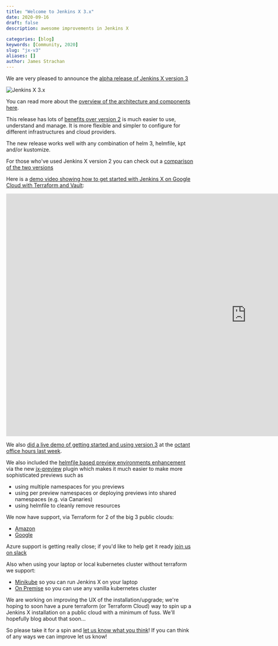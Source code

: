 ```yaml
---
title: "Welcome to Jenkins X 3.x"
date: 2020-09-16
draft: false
description: awesome improvements in Jenkins X
  
categories: [blog]
keywords: [Community, 2020]
slug: "jx-v3"
aliases: []
author: James Strachan
---
```


We are very pleased to announce the [alpha release of Jenkins X version 3](/docs/v3/)

![Jenkins X 3.x](/images/v3/overview.png)

You can read more about the [overview of the architecture and components here](/docs/v3/about/overview/).

This release has lots of [benefits over version 2](/docs/v3/about/benefits/) is much easier to use, understand and manage. It is more flexible and simpler to configure for different infrastructures and cloud providers. 

The new release works well with any combination of helm 3, helmfile, kpt and/or kustomize.

For those who've used Jenkins X version 2 you can check out a [comparison of the two versions](/docs/v3/about/comparison/)

Here is a [demo video showing how to get started with Jenkins X on Google Cloud with Terraform and Vault](https://www.youtube.com/watch?v=RYgKvRpjkoY&feature=youtu.be):

 <iframe width="1292" height="654" src="https://www.youtube.com/embed/RYgKvRpjkoY" frameborder="0" allow="accelerometer; autoplay; encrypted-media; gyroscope; picture-in-picture" allowfullscreen></iframe>
 
We also [did a live demo of getting started and using version 3](https://www.youtube.com/watch?v=NZVp66YDl5s) at the [octant office hours last week](https://octant.dev/community/).

We also included the [helmfile based preview environments enhancement](https://github.com/jenkins-x/enhancements/issues/38) via the new [jx-preview](https://github.com/jenkins-x/jx-preview) plugin which makes it much easier to make more sophisticated previews such as
 
* using multiple namespaces for you previews
* using per preview namespaces or deploying previews into shared namespaces (e.g. via Canaries)
* using helmfile to cleanly remove resources 

We now have support, via Terraform for 2 of the big 3 public clouds: 

* [Amazon](/docs/v3/getting-started/eks/)
* [Google](/docs/v3/getting-started/gke/)

Azure support is getting really close; if you'd like to help get it ready [join us on slack](/community/#slack)

Also when using your laptop or local kubernetes cluster without terraform we support:
 
* [Minikube](/docs/v3/getting-started/minikube/) so you can run Jenkins X on your laptop
* [On Premise](/docs/v3/getting-started/on-premise/) so you can use any vanilla kubernetes cluster


We are working on improving the UX of the installation/upgrade; we're hoping to soon have a pure terraform (or Terraform Cloud) way to spin up a Jenkins X installation on a public cloud with a minimum of fuss. We'll hopefully blog about that soon... 

So please take it for a spin and [let us know what you think](/community/)! If you can think of any ways we can improve let us know!

